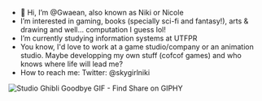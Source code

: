 - 👋 Hi, I’m @Gwaean, also known as Niki or Nicole
-  I’m interested in gaming, books (specially sci-fi and fantasy!), arts & drawing and well... computation I guess lol!
-  I’m currently studying information systems at UTFPR
-  You know, I'd love to work at a game studio/company or an animation studio. Maybe developping my own stuff (cofcof games) and who knows where life will lead me?
- How to reach me:
 Twitter: @skygirlniki 
 
![Studio Ghibli Goodbye GIF - Find   Share on GIPHY](https://user-images.githubusercontent.com/56048874/178127308-d6f1f6f7-9388-429d-9431-2fb7a23ee7f2.gif)
